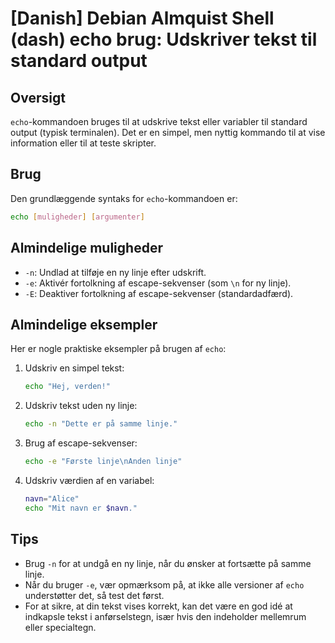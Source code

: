 # [Danish] Debian Almquist Shell (dash) echo brug: Udskriver tekst til standard output

## Oversigt
`echo`-kommandoen bruges til at udskrive tekst eller variabler til standard output (typisk terminalen). Det er en simpel, men nyttig kommando til at vise information eller til at teste skripter.

## Brug
Den grundlæggende syntaks for `echo`-kommandoen er:

```sh
echo [muligheder] [argumenter]
```

## Almindelige muligheder
- `-n`: Undlad at tilføje en ny linje efter udskrift.
- `-e`: Aktivér fortolkning af escape-sekvenser (som `\n` for ny linje).
- `-E`: Deaktiver fortolkning af escape-sekvenser (standardadfærd).

## Almindelige eksempler
Her er nogle praktiske eksempler på brugen af `echo`:

1. Udskriv en simpel tekst:
   ```sh
   echo "Hej, verden!"
   ```

2. Udskriv tekst uden ny linje:
   ```sh
   echo -n "Dette er på samme linje."
   ```

3. Brug af escape-sekvenser:
   ```sh
   echo -e "Første linje\nAnden linje"
   ```

4. Udskriv værdien af en variabel:
   ```sh
   navn="Alice"
   echo "Mit navn er $navn."
   ```

## Tips
- Brug `-n` for at undgå en ny linje, når du ønsker at fortsætte på samme linje.
- Når du bruger `-e`, vær opmærksom på, at ikke alle versioner af `echo` understøtter det, så test det først.
- For at sikre, at din tekst vises korrekt, kan det være en god idé at indkapsle tekst i anførselstegn, især hvis den indeholder mellemrum eller specialtegn.